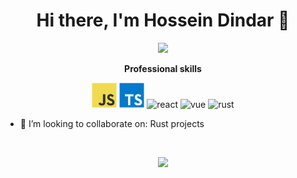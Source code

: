 <h1 align="center">Hi there, I'm Hossein Dindar 👋</h1>

<p align="center">
 <a href="https://www.linkedin.com/in/hossein-dindar/" target="_blank">
  <img src="https://img.icons8.com/fluent/48/000000/linkedin.png" />
 </a>
</p>

<p align="center"> 
 <strong>
  Professional skills
  </strong>
</p>

<p align="center"> 
  <img src="https://raw.githubusercontent.com/devicons/devicon/master/icons/javascript/javascript-original.svg" alt="javascript" width="40" height="40" />
  <img src="https://raw.githubusercontent.com/devicons/devicon/master/icons/typescript/typescript-original.svg" alt="typescript" width="40" height="40" />
  <img src="https://www.logo.wine/a/logo/React_(web_framework)/React_(web_framework)-Logo.wine.svg" alt="react" width="40" height="40" />
  <img src="https://cdn-media-1.freecodecamp.org/images/ngzdijfJdisPUgTNa4owuJucvvHxJ0-6eHI9" alt="vue" width="40" height="40" />
  <img src="https://www.rust-lang.org/logos/rust-logo-512x512.png" alt="rust" width="40" height="40" />
</p>

- 👯 I’m looking to collaborate on: Rust projects
</br>

<p align="center">
 <a href="#" alt="Hossein Dindar's github stats">
  <img src="https://github-readme-stats.vercel.app/api?username=hosseind88&theme=tokyonight&show_icons=true" />
 </a>
</p>
